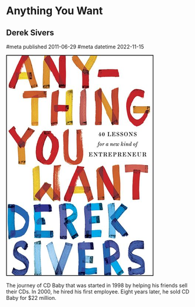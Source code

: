 # Anything You Want
## Derek Sivers
#meta published 2011-06-29
#meta datetime 2022-11-15

![Anything You Want: 40 Lessons for a New Kind of Entrepreneur](covers/anything-you-want.jpg)

The journey of CD Baby that was started in 1998 by helping his
friends sell their CDs. In 2000, he hired his first employee.
Eight years later, he sold CD Baby for $22 million.
